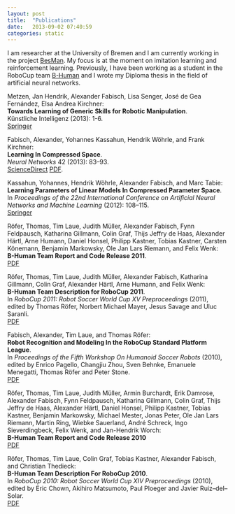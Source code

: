 ```yaml
---
layout: post
title:  "Publications"
date:   2013-09-02 07:40:59
categories: static
---
```


I am researcher at the University of Bremen and I am currently working in the project [BesMan](http://robotik.dfki-bremen.de/en/research/projects/besman-1.html). My focus is at the moment on imitation learning and reinforcement learning. Previously, I have been working as a student in the RoboCup team [B-Human](http://www.b-human.de/) and I wrote my Diploma thesis in the field of artificial neural networks.

Metzen, Jan Hendrik, Alexander Fabisch, Lisa Senger, José de Gea Fernández, Elsa Andrea Kirchner:</br>
**Towards Learning of Generic Skills for Robotic Manipulation**.</br>
Künstliche Intelligenz (2013): 1-6.</br>
[Springer](http://link.springer.com/article/10.1007/s13218-013-0280-1)

Fabisch, Alexander, Yohannes Kassahun, Hendrik Wöhrle, and Frank Kirchner:</br>
**Learning In Compressed Space**.</br>
*Neural Networks* 42 (2013): 83–93.</br>
[ScienceDirect](http://www.sciencedirect.com/science/article/pii/S089360801300035X) [PDF](http://informatik.uni-bremen.de/~afabisch/files/2013_NN_LCS.pdf).

Kassahun, Yohannes, Hendrik Wöhrle, Alexander Fabisch, and Marc Tabie:</br>
**Learning Parameters of Linear Models In Compressed Parameter Space**.</br>
In *Proceedings of the 22nd International Conference on Artificial Neural Networks and Machine Learning* (2012): 108–115.</br>
[Springer](http://link.springer.com/content/pdf/10.1007%2F978-3-642-33266-1_14)

Röfer, Thomas, Tim Laue, Judith Müller, Alexander Fabisch, Fynn Feldpausch, Katharina Gillmann, Colin Graf, Thijs Jeffry de Haas, Alexander Härtl, Arne Humann, Daniel Honsel, Philipp Kastner, Tobias Kastner, Carsten Könemann, Benjamin Markowsky, Ole Jan Lars Riemann, and Felix Wenk:</br>
**B-Human Team Report and Code Release 2011**.</br>
[PDF](http://www.b-human.de/downloads/bhuman11_coderelease.pdf)

Röfer, Thomas, Tim Laue, Judith Müller, Alexander Fabisch, Katharina Gillmann, Colin Graf, Alexander Härtl, Arne Humann, and Felix Wenk:</br>
**B-Human Team Description for RoboCup 2011**.</br>
In *RoboCup 2011: Robot Soccer World Cup XV Preproceedings* (2011), edited by Thomas Röfer, Norbert Michael Mayer, Jesus Savage and Uluc Saranli.</br>
[PDF](http://www.b-human.de/downloads/bhuman11_tdp.pdf)

Fabisch, Alexander, Tim Laue, and Thomas Röfer:</br>
**Robot Recognition and Modeling In the RoboCup Standard Platform League**.</br>
In *Proceedings of the Fifth Workshop On Humanoid Soccer Robots* (2010), edited by Enrico Pagello, Changjiu Zhou, Sven Behnke, Emanuele Menegatti, Thomas Röfer and Peter Stone.</br>
[PDF](http://www.informatik.uni-bremen.de/kogrob/papers/Humanoids-Fabisch-etal-10.pdf)

Röfer, Thomas, Tim Laue, Judith Müller, Armin Burchardt, Erik Damrose, Alexander Fabisch, Fynn Feldpausch, Katharina Gillmann, Colin Graf, Thijs Jeffry de Haas, Alexander Härtl, Daniel Honsel, Philipp Kastner, Tobias Kastner, Benjamin Markowsky, Michael Mester, Jonas Peter, Ole Jan Lars Riemann, Martin Ring, Wiebke Sauerland, André Schreck, Ingo Sieverdingbeck, Felix Wenk, and Jan-Hendrik Worch:</br>
**B-Human Team Report and Code Release 2010**</br>
[PDF](http://www.b-human.de/downloads/bhuman10_coderelease.pdf)

Röfer, Thomas, Tim Laue, Colin Graf, Tobias Kastner, Alexander Fabisch, and Christian Thedieck:</br>
**B-Human Team Description For RoboCup 2010**.</br>
In *RoboCup 2010: Robot Soccer World Cup XIV Preproceedings* (2010), edited by Eric Chown, Akihiro Matsumoto, Paul Ploeger and Javier Ruiz–del–Solar.</br>
[PDF](http://www.b-human.de/downloads/bhuman10_tdp.pdf)
